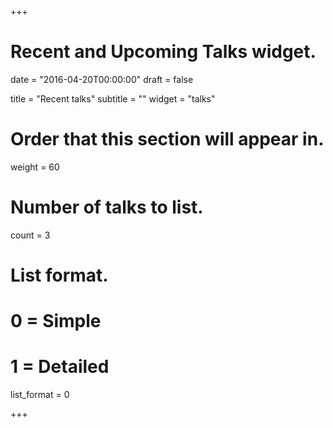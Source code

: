 +++
# Recent and Upcoming Talks widget.

date = "2016-04-20T00:00:00"
draft = false

title = "Recent talks"
subtitle = ""
widget = "talks"

# Order that this section will appear in.
weight = 60

# Number of talks to list.
count = 3

# List format.
#   0 = Simple
#   1 = Detailed
list_format = 0

+++


